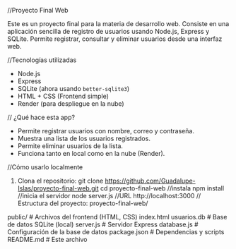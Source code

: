 //Proyecto Final Web

Este es un proyecto final para la materia de desarrollo web. Consiste en una aplicación sencilla de registro de usuarios usando Node.js, Express y SQLite. Permite registrar, consultar y eliminar usuarios desde una interfaz web.

//Tecnologías utilizadas

- Node.js
- Express
- SQLite (ahora usando `better-sqlite3`)
- HTML + CSS (Frontend simple)
- Render (para despliegue en la nube)

// ¿Qué hace esta app?

- Permite registrar usuarios con nombre, correo y contraseña.
- Muestra una lista de los usuarios registrados.
- Permite eliminar usuarios de la lista.
- Funciona tanto en local como en la nube (Render).


//Cómo usarlo localmente

1. Clona el repositorio:
   git clone https://github.com/Guadalupe-Islas/proyecto-final-web.git
   cd proyecto-final-web
   //instala
   npm install
//inicia el servidor
node server.js
//URL
http://localhost:3000
// Estructura del proyecto:
proyecto-final-web/

public/               # Archivos del frontend (HTML, CSS)
    index.html
usuarios.db           # Base de datos SQLite (local)
server.js             # Servidor Express
database.js           # Configuración de la base de datos
package.json          # Dependencias y scripts
   README.md             # Este archivo
